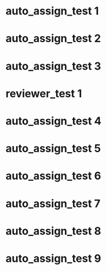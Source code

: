 # auto_assign_test 1
# auto_assign_test 2
# auto_assign_test 3
# reviewer_test 1
# auto_assign_test 4
# auto_assign_test 5
# auto_assign_test 6
# auto_assign_test 7
# auto_assign_test 8
# auto_assign_test 9
